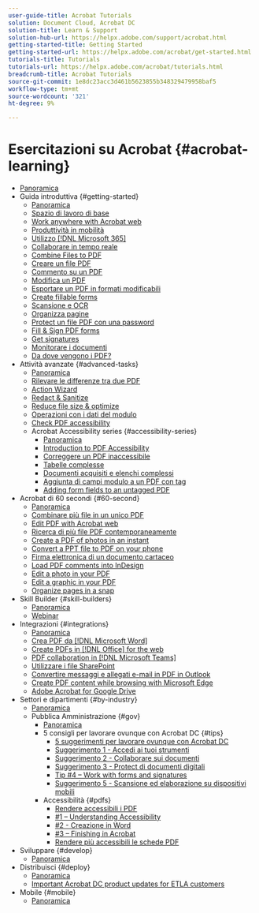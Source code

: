 ```yaml
---
user-guide-title: Acrobat Tutorials
solution: Document Cloud, Acrobat DC
solution-title: Learn & Support
solution-hub-url: https://helpx.adobe.com/support/acrobat.html
getting-started-title: Getting Started
getting-started-url: https://helpx.adobe.com/acrobat/get-started.html
tutorials-title: Tutorials
tutorials-url: https://helpx.adobe.com/acrobat/tutorials.html
breadcrumb-title: Acrobat Tutorials
source-git-commit: 1e8dc23acc3d461b5623855b348329479958baf5
workflow-type: tm+mt
source-wordcount: '321'
ht-degree: 9%

---
```



# Esercitazioni su Acrobat {#acrobat-learning}

+ [Panoramica](overview.md)
+ Guida introduttiva {#getting-started}
   + [Panoramica](getting-started/getting-started-overview.md)
   + [Spazio di lavoro di base](getting-started/get-to-know-the-acrobat-dc-interface.md)
   + [Work anywhere with Acrobat web](getting-started/acrobatweb.md)
   + [Produttività in mobilità](getting-started/productivity.md)
   + [Utilizzo [!DNL Microsoft 365]](https://experienceleague.adobe.com/docs/document-cloud-learn/acrobat-learning/integrations/integrate-overview.html#microsoft)
   + [Collaborare in tempo reale](getting-started/collaborate.md)
   + [Combine Files to PDF](getting-started/combine-to-pdf.md)
   + [Creare un file PDF](getting-started/create-pdf.md)
   + [Commento su un PDF](getting-started/comment-on-pdf-files.md)
   + [Modifica un PDF](getting-started/edit-pdf.md)
   + [Esportare un PDF in formati modificabili](getting-started/export-pdf.md)
   + [Create fillable forms](getting-started/create-fillable-forms.md)
   + [Scansione e OCR](getting-started/scan-and-ocr.md)
   + [Organizza pagine](getting-started/organize.md)
   + [Protect un file PDF con una password](getting-started/password-protect.md)
   + [Fill &amp; Sign PDF forms](getting-started/fill-and-sign.md)
   + [Get signatures](getting-started/signatures.md)
   + [Monitorare i documenti](getting-started/track.md)
   + [Da dove vengono i PDF?](getting-started/where-do-pdfs-come-from.md)
+ Attività avanzate {#advanced-tasks}
   + [Panoramica](advanced-tasks/advanced-tasks-overview.md)
   + [Rilevare le differenze tra due PDF](advanced-tasks/compare.md)
   + [Action Wizard](advanced-tasks/action.md)
   + [Redact &amp; Sanitize](advanced-tasks/redact.md)
   + [Reduce file size &amp; optimize](advanced-tasks/reduce.md)
   + [Operazioni con i dati del modulo](advanced-tasks/formdata.md)
   + [Check PDF accessibility](advanced-tasks/accessibility.md)
   + Acrobat Accessibility series {#accessibility-series}
      + [Panoramica](advanced-tasks/accessibility-series.md)
      + [Introduction to PDF Accessibility](advanced-tasks/accessibilitysession1.md)
      + [Correggere un PDF inaccessibile](advanced-tasks/accessibilitysession2.md)
      + [Tabelle complesse](advanced-tasks/accessibilitysession3.md)
      + [Documenti acquisiti e elenchi complessi](advanced-tasks/accessibilitysession4.md)
      + [Aggiunta di campi modulo a un PDF con tag](advanced-tasks/accessibilitysession5.md)
      + [Adding form fields to an untagged PDF](advanced-tasks/accessibilitysession6.md)
+ Acrobat di 60 secondi {#60-second}
   + [Panoramica](60-second/60-second-overview.md)
   + [Combinare più file in un unico PDF](60-second/combine-to-one-pdf.md)
   + [Edit PDF with Acrobat web](60-second/edit.md)
   + [Ricerca di più file PDF contemporaneamente](60-second/search.md)
   + [Create a PDF of photos in an instant](60-second/photo.md)
   + [Convert a PPT file to PDF on your phone](60-second/phone.md)
   + [Firma elettronica di un documento cartaceo](60-second/sign.md)
   + [Load PDF comments into InDesign](60-second/indesign.md)
   + [Edit a photo in your PDF](60-second/editphoto.md)
   + [Edit a graphic in your PDF](60-second/editgraphic.md)
   + [Organize pages in a snap](60-second/organize.md)
+ Skill Builder {#skill-builders}
   + [Panoramica](skill-builder/skill-builder-overview.md)
   + [Webinar](skill-builder/skill-builder-webinars.md)
+ Integrazioni {#integrations}
   + [Panoramica](integrate/integrate-overview.md)
   + [Crea PDF da [!DNL Microsoft Word]](integrate/createfromword.md)
   + [Create PDFs in [!DNL Office] for the web](integrate/createofficeweb.md)
   + [PDF collaboration in [!DNL Microsoft Teams]](integrate/acrobatandteams.md)
   + [Utilizzare i file SharePoint](integrate/acrobatandsp.md)
   + [Convertire messaggi e allegati e-mail in PDF in Outlook](integrate/outlook.md)
   + [Create PDF content while browsing with Microsoft Edge](integrate/edge.md)
   + [Adobe Acrobat for Google Drive](integrate/acrobatandgoogle.md)
+ Settori e dipartimenti {#by-industry}
   + [Panoramica](industry/industry-overview.md)
   + Pubblica Amministrazione {#gov}
      + [Panoramica](industry/gov/gov-overview.md)
      + 5 consigli per lavorare ovunque con Acrobat DC {#tips}
         + [5 suggerimenti per lavorare ovunque con Acrobat DC](industry/gov/5-tips-for-working-anywhere-with-acrobat-dc-for-government.md)
         + [Suggerimento 1 - Accedi ai tuoi strumenti](industry/gov/get-your-tools.md)
         + [Suggerimento 2 - Collaborare sui documenti](industry/gov/collaborate-on-documents.md)
         + [Suggerimento 3 - Protect di documenti digitali](industry/gov/protect-digital-documents.md)
         + [Tip #4 – Work with forms and signatures](industry/gov/work-with-forms-and-signatures.md)
         + [Suggerimento 5 - Scansione ed elaborazione su dispositivi mobili](industry/gov/scan-and-edit-on-mobile.md)
      + Accessibilità {#pdfs}
         + [Rendere accessibili i PDF](industry/gov/making-pdfs-accessible.md)
         + [#1 – Understanding Accessibility](industry/gov/understanding-accessibility.md)
         + [#2 - Creazione in Word](industry/gov/authoring-in-word.md)
         + [#3 – Finishing in Acrobat](industry/gov/finishing-in-acrobat.md)
         + [Rendere più accessibili le schede PDF](industry/gov/making-pdf-ballots-accessible.md)
+ Sviluppare {#develop}
   + [Panoramica](develop/develop-overview.md)
+ Distribuisci {#deploy}
   + [Panoramica](deploy/deploy-overview.md)
   + [Important Acrobat DC product updates for ETLA customers](deploy/signentitlementchanges.md)
+ Mobile {#mobile}
   + [Panoramica](mobile/mobile-overview.md)